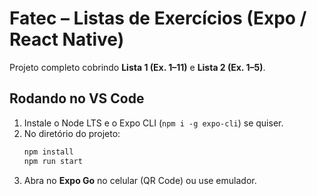 # Fatec – Listas de Exercícios (Expo / React Native)

Projeto completo cobrindo **Lista 1 (Ex. 1–11)** e **Lista 2 (Ex. 1–5)**.

## Rodando no VS Code
1. Instale o Node LTS e o Expo CLI (`npm i -g expo-cli`) se quiser.
2. No diretório do projeto:
   ```bash
   npm install
   npm run start
   ```
3. Abra no **Expo Go** no celular (QR Code) ou use emulador.
